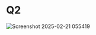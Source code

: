 # Q2
![Screenshot 2025-02-21 055419](https://github.com/user-attachments/assets/7b1c1769-2702-42b6-ac37-4d39304e609d)
